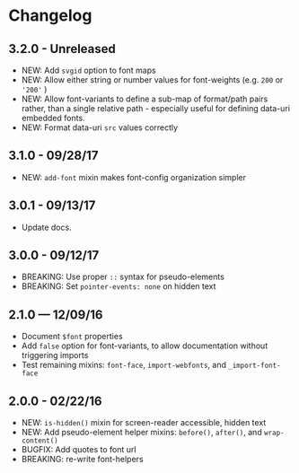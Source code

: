 Changelog
=========


3.2.0 - Unreleased
------------------
- NEW: Add `svgid` option to font maps
- NEW: Allow either string or number values
  for font-weights (e.g. `200` or `'200'` )
- NEW: Allow font-variants to define a sub-map
  of format/path pairs rather, than a single relative path -
  especially useful for defining data-uri embedded fonts.
- NEW: Format data-uri `src` values correctly


3.1.0 - 09/28/17
----------------

- NEW: `add-font` mixin makes font-config organization simpler


3.0.1 - 09/13/17
----------------

- Update docs.


3.0.0 - 09/12/17
----------------

- BREAKING: Use proper `::` syntax for pseudo-elements
- BREAKING: Set `pointer-events: none` on hidden text


2.1.0 — 12/09/16
----------------

- Document `$font` properties
- Add `false` option for font-variants,
  to allow documentation without triggering imports
- Test remaining mixins:
  `font-face`, `import-webfonts`, and `_import-font-face`


2.0.0 - 02/22/16
----------------

- NEW: `is-hidden()` mixin for screen-reader accessible, hidden text
- NEW: Add pseudo-element helper mixins:
  `before()`, `after()`, and `wrap-content()`
- BUGFIX: Add quotes to font url
- BREAKING: re-write font-helpers
